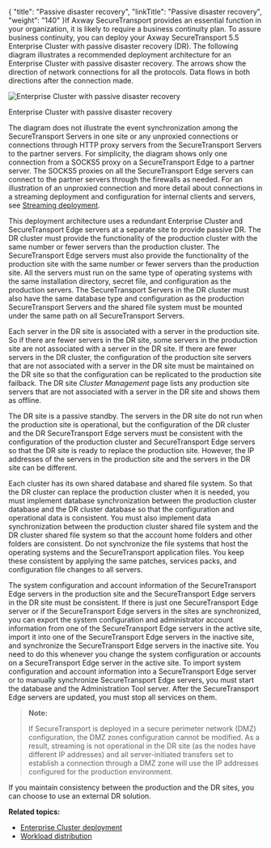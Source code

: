 {
    "title": "Passive disaster recovery",
    "linkTitle": "Passive disaster recovery",
    "weight": "140"
}If <span class="mc-variable axway_variables.Component_Long_Name variable">Axway SecureTransport</span> provides an essential function in your organization, it is likely to require a business continuity plan. To assure business continuity, you can deploy your <span class="mc-variable axway_variables.Component_Long_Name variable">Axway SecureTransport</span> <span class="mc-variable axway_variables.Component_Version variable">5.5</span> Enterprise Cluster with passive disaster recovery (DR). The following diagram illustrates a recommended deployment architecture for an Enterprise Cluster with passive disaster recovery. The arrows show the direction of
network connections for all the protocols. Data flows in both directions after the
connection made.

<img src="/Images/SecureTransport/STDeployment_LECPassiveDR.png" class="maxWidth" alt="Enterprise Cluster with passive disaster recovery" />

<span class="autonumber"></span>Enterprise Cluster with passive disaster recovery

The diagram does not illustrate the event synchronization among the <span class="mc-variable axway_variables.Component_Short_Name variable">SecureTransport</span> Servers in one site or any unproxied connections or connections through HTTP proxy servers from the <span class="mc-variable axway_variables.Component_Short_Name variable">SecureTransport</span> Servers to the partner servers. For simplicity, the diagram shows only one connection from a SOCKS5 proxy on a <span class="mc-variable axway_variables.Component_Short_Name variable">SecureTransport</span> Edge to a partner server. The SOCKS5 proxies on all the <span class="mc-variable axway_variables.Component_Short_Name variable">SecureTransport</span> Edge servers can connect to the partner servers through the firewalls as needed. For an illustration of an unproxied connection and more detail about connections in a streaming deployment and configuration for internal clients and servers, see <a href="##Streamin" class="MCXref xref">Streaming deployment</a>.

This deployment architecture uses a redundant Enterprise Cluster and <span class="mc-variable axway_variables.Component_Short_Name variable">SecureTransport</span> Edge servers at a separate site to provide passive DR. The DR cluster must provide the functionality of the production cluster with the same number or fewer servers than the production cluster. The SecureTransport Edge servers must also provide the functionality of the production site with the same number or fewer servers than the production site. All the servers must run on the same type of operating systems with the same installation directory, secret file, and configuration as the production servers. The SecureTransport Servers in the DR cluster must also have the same database type and configuration as the production SecureTransport Servers and the shared file system must be mounted under the same path on all SecureTransport Servers.

Each server in the DR site is associated with a server in the production site. So if there are fewer servers in the DR site, some servers in the production site are not associated with a server in the DR site. If there are fewer servers in the DR cluster, the configuration of the production site servers that are not associated with a server in the DR site must be maintained on the DR site so that the configuration can be replicated to the production site failback. The DR site *Cluster Management* page lists any production site servers that are not associated with a server in the DR site and shows them as offline.

The DR site is a passive standby. The servers in the DR site do not run when the production site is operational, but the configuration of the DR cluster and the DR SecureTransport Edge servers must be consistent with the configuration of the production cluster and SecureTransport Edge servers so that the DR site is ready to replace the production site. However, the IP addresses of the servers in the production site and the servers in the DR site can be different.

Each cluster has its own shared database and shared file system. So that the DR cluster can replace the production cluster when it is needed, you must implement database synchronization between the production cluster database and the DR cluster database so that the configuration and operational data is consistent. You must also implement data synchronization between the production cluster shared file system and the DR cluster shared file system so that the account home folders and other folders are consistent. Do not synchronize the file systems that host the operating systems and the SecureTransport application files. You keep these consistent by applying the same patches, services packs, and configuration file changes to all servers.

The system configuration and account information of the SecureTransport Edge servers in the production site and the SecureTransport Edge servers in the DR site must be consistent. If there is just one SecureTransport Edge server or if the SecureTransport Edge servers in the sites are synchronized, you can export the system configuration and administrator account information from one of the SecureTransport Edge servers in the active site, import it into one of the SecureTransport Edge servers in the inactive site, and synchronize the SecureTransport Edge servers in the inactive site. You need to do this whenever you change the system configuration or accounts on a SecureTransport Edge server in the active site. To import system configuration and account information into a SecureTransport Edge server or to manually synchronize SecureTransport Edge servers, you must start the database and the Administration Tool server. After the SecureTransport Edge servers are updated, you must stop all services on them.

> **Note:**
>
> If SecureTransport is deployed in a secure perimeter network (DMZ) configuration, the DMZ zones configuration cannot be modified. As a result, streaming is not operational in the DR site (as the nodes have different IP addresses) and all server-initiated transfers set to establish a connection through a DMZ zone will use the IP addresses configured for the production environment.

If you maintain consistency between the production and the DR sites, you can choose to use an external DR solution.

**Related topics:**

-   <a href="../c_st_large_enterprise_cluster_deployment" class="MCXref xref">Enterprise Cluster deployment</a>
-   <a href="../c_st_workload_distribution" class="MCXref xref">Workload distribution</a>
